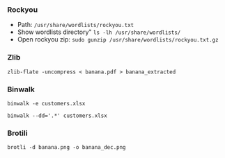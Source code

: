 ### Rockyou

- Path: `/usr/share/wordlists/rockyou.txt`
- Show wordlists directory" `ls -lh /usr/share/wordlists/`
- Open rockyou zip: `sudo gunzip /usr/share/wordlists/rockyou.txt.gz`

### Zlib

```
zlib-flate -uncompress < banana.pdf > banana_extracted
```

### Binwalk

```
binwalk -e customers.xlsx
```

```
binwalk --dd='.*' customers.xlsx
```

### Brotili

```
brotli -d banana.png -o banana_dec.png
```


